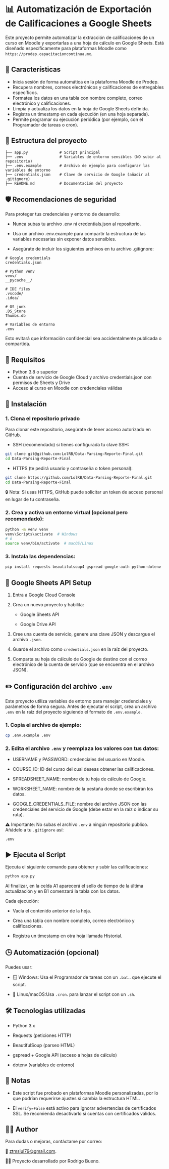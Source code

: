# 📊 Automatización de Exportación de Calificaciones a Google Sheets

Este proyecto permite automatizar la extracción de calificaciones de un curso en Moodle y exportarlas a una hoja de cálculo en Google Sheets. Está diseñado específicamente para plataformas Moodle como `https://prodep.capacitacioncontinua.mx`.

## 🚀 Características

- Inicia sesión de forma automática en la plataforma Moodle de Prodep.
- Recupera nombres, correos electrónicos y calificaciones de entregables específicos.
- Formatea los datos en una tabla con nombre completo, correo electrónico y calificaciones.
- Limpia y actualiza los datos en la hoja de Google Sheets definida.
- Registra un timestamp en cada ejecución (en una hoja separada).
- Permite programar su ejecución periódica (por ejemplo, con el Programador de tareas o cron).

## 📂 Estructura del proyecto

```
├── app.py              # Script principal 
├── .env                # Variables de entorno sensibles (NO subir al repositorio)
├── .env.example        # Archivo de ejemplo para configurar las variables de entorno
├── credentials.json    # Clave de servicio de Google (añadir al .gitignore)
├── README.md           # Documentación del proyecto
```

## 🛡️ Recomendaciones de seguridad

Para proteger tus credenciales y entorno de desarrollo:

- Nunca subas tu archivo .env ni credentials.json al repositorio.

- Usa un archivo .env.example para compartir la estructura de las variables necesarias sin exponer datos sensibles.

- Asegúrate de incluir los siguientes archivos en tu archivo .gitignore:

```
# Google credentials
credentials.json

# Python venv
venv/
__pycache__/

# IDE files
.vscode/
.idea/

# OS junk
.DS_Store
Thumbs.db

# Variables de entorno
.env
```

Esto evitará que información confidencial sea accidentalmente publicada o compartida.

## 🔧 Requisitos

- Python 3.8 o superior
- Cuenta de servicio de Google Cloud y archivo credentials.json con permisos de Sheets y Drive
- Acceso al curso en Moodle con credenciales válidas

## 🔧 Instalación

### 1. Clona el repositorio privado

Para clonar este repositorio, asegúrate de tener acceso autorizado en GitHub.

- SSH (recomendado) si tienes configurada tu clave SSH:

```bash
git clone git@github.com:LolRB/Data-Parsing-Reporte-Final.git
cd Data-Parsing-Reporte-Final
```

- HTTPS (te pedirá usuario y contraseña o token personal):

```bash
git clone https://github.com/LolRB/Data-Parsing-Reporte-Final.git
cd Data-Parsing-Reporte-Final
```

🔒 Nota: Si usas HTTPS, GitHub puede solicitar un token de acceso personal en lugar de tu contraseña.

### 2. Crea y activa un entorno virtual (opcional pero recomendado):

```bash
python -m venv venv
venv\Scripts\activate  # Windows
# ó
source venv/bin/activate  # macOS/Linux
```

### 3. Instala las dependencias:

```bash
pip install requests beautifulsoup4 gspread google-auth python-dotenv
```

## 📄 Google Sheets API Setup

1. Entra a Google Cloud Console

2. Crea un nuevo proyecto y habilita:

    - Google Sheets API

    - Google Drive API

3. Cree una cuenta de servicio, genere una clave JSON y descargue el archivo ```.json```.

4. Guarde el archivo como ```credentials.json``` en la raíz del proyecto.

5. Comparta su hoja de cálculo de Google de destino con el correo electrónico de la cuenta de servicio (que se encuentra en el archivo JSON).

## ✏️ Configuración del archivo ```.env```

Este proyecto utiliza variables de entorno para manejar credenciales y parámetros de forma segura. Antes de ejecutar el script, crea un archivo ```.env``` en la raíz del proyecto siguiendo el formato de ```.env.example```.

### 1. Copia el archivo de ejemplo:
```bash
cp .env.example .env
```

### 2. Edita el archivo ```.env``` y reemplaza los valores con tus datos:
- USERNAME y PASSWORD: credenciales del usuario en Moodle.

- COURSE_ID: ID del curso del cual deseas obtener las calificaciones.

- SPREADSHEET_NAME: nombre de tu hoja de cálculo de Google.

- WORKSHEET_NAME: nombre de la pestaña donde se escribirán los datos.

- GOOGLE_CREDENTIALS_FILE: nombre del archivo JSON con las credenciales del servicio de Google (debe estar en la raíz o indicar su ruta).

⚠️ Importante: No subas el archivo ```.env``` a ningún repositorio público. Añádelo a tu ```.gitignore``` así:

```gitignore
.env
```

## ▶️ Ejecuta el Script

Ejecuta el siguiente comando para obtener y subir las calificaciones:

```bash
python app.py
```
Al finalizar, en la celda A1 aparecerá el sello de tiempo de la última actualización y en B1 comenzará la tabla con los datos.

Cada ejecución:

- Vacía el contenido anterior de la hoja.

- Crea una tabla con nombre completo, correo electrónico y calificaciones.

- Registra un timestamp en otra hoja llamada Historial.

## 🕒 Automatización (opcional)

Puedes usar:

- 🪟 Windows: Usa el Programador de tareas con un ```.bat```.. que ejecute el script.

- 🐧 Linux/macOS:Usa ```.cron```. para lanzar el script con un ```.sh```.

## 🛠 Tecnologías utilizadas

- Python 3.x

- Requests (peticiones HTTP)

- BeautifulSoup (parseo HTML)

- gspread + Google API (acceso a hojas de cálculo)

- dotenv (variables de entorno)

## 📌 Notas

- Este script fue probado en plataformas Moodle personalizadas, por lo que podrían requerirse ajustes si cambia la estructura HTML.

- El ```verify=False``` está activo para ignorar advertencias de certificados SSL. Se recomienda desactivarlo si cuentas con certificados válidos.

## 🧑‍💻 Author

Para dudas o mejoras, contáctame por correo:

📧 [ztmsiul79@gmail.com](mailto:ztmsiul79@gmail.com).

👨‍💻 Proyecto desarrollado por Rodrigo Bueno.